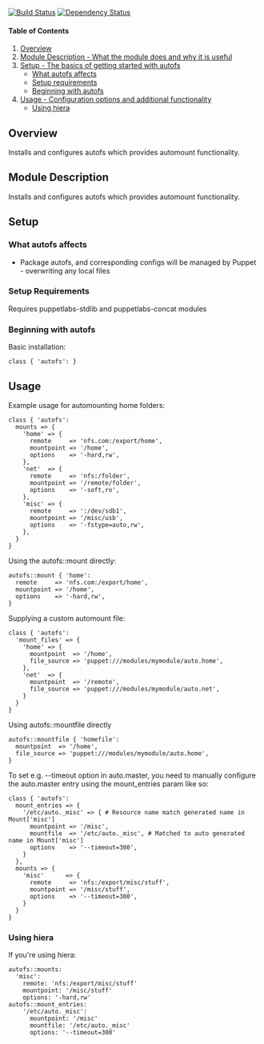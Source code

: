 [![Build Status](https://travis-ci.org/Yuav/puppet-autofs.svg?branch=master)](https://travis-ci.org/Yuav/puppet-autofs)
[![Dependency Status](https://gemnasium.com/Yuav/puppet-autofs.png)](http://gemnasium.com/Yuav/puppet-autofs)

#### Table of Contents

1. [Overview](#overview)
2. [Module Description - What the module does and why it is useful](#module-description)
3. [Setup - The basics of getting started with autofs](#setup)
    * [What autofs affects](#what-autofs-affects)
    * [Setup requirements](#setup-requirements)
    * [Beginning with autofs](#beginning-with-autofs)
4. [Usage - Configuration options and additional functionality](#usage)
    * [Using hiera](#using-hiera)

## Overview

Installs and configures autofs which provides automount functionality.

## Module Description

Installs and configures autofs which provides automount functionality.

## Setup

### What autofs affects

* Package autofs, and corresponding configs will be managed by Puppet - overwriting any local files

### Setup Requirements

Requires puppetlabs-stdlib and puppetlabs-concat modules

### Beginning with autofs

Basic installation:

    class { 'autofs': }

## Usage

Example usage for automounting home folders:
```puppet
class { 'autofs':
  mounts => {
    'home' => {
      remote     => 'nfs.com:/export/home',
      mountpoint => '/home',
      options    => '-hard,rw',
    },
    'net'  => {
      remote     => 'nfs:/folder',
      mountpoint => '/remote/folder',
      options    => '-soft,ro',
    },
    'misc' => {
      remote     => ':/dev/sdb1',
      mountpoint => '/misc/usb',
      options    => '-fstype=auto,rw',
    },
  }
}
```
Using the autofs::mount directly:

```puppet
autofs::mount { 'home':
  remote     => 'nfs.com:/export/home',
  mountpoint => '/home',
  options    => '-hard,rw',
}
```
Supplying a custom automount file:
```puppet
class { 'autofs':
  'mount_files' => {
    'home' => {
      mountpoint  => '/home',
      file_source => 'puppet:///modules/mymodule/auto.home',
    },
    'net'  => {
      mountpoint  => '/remote',
      file_source => 'puppet:///modules/mymodule/auto.net',
    }
  }
}
```
Using autofs::mountfile directly
```puppet
autofs::mountfile { 'homefile':
  mountpoint  => '/home', 
  file_source => 'puppet:///modules/mymodule/auto.home',
}
```      

To set e.g. --timeout option in auto.master, you need to manually configure the
auto.master entry using the mount_entries param like so:
```puppet
class { 'autofs':
  mount_entries => {
    '/etc/auto._misc' => { # Resource name match generated name in Mount['misc']
      mountpoint => '/misc',
      mountfile  => '/etc/auto._misc', # Matched to auto generated name in Mount['misc']
      options    => '--timeout=300',
    }
  },
  mounts => {
    'misc'      => {
      remote     => 'nfs:/export/misc/stuff',
      mountpoint => '/misc/stuff',
      options    => '--timeout=300',
    }
  }
}
```
### Using hiera

If you're using hiera:
```puppet
autofs::mounts:
  'misc':
    remote: 'nfs:/export/misc/stuff'
    mountpoint: '/misc/stuff'
    options: '-hard,rw'
autofs::mount_entries:
    '/etc/auto._misc':
      mountpoint: '/misc'
      mountfile: '/etc/auto._misc'
      options: '--timeout=300'
```
